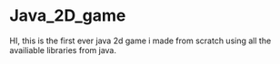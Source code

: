 # Java_2D_game
HI, this is the first ever java 2d game i made from scratch using all the availiable libraries from java.
